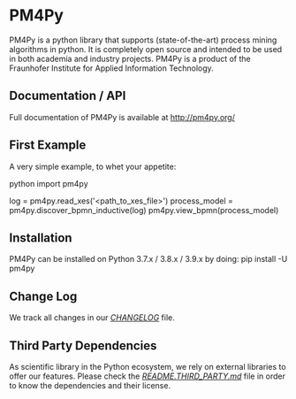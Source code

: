 # PM4Py
PM4Py is a python library that supports (state-of-the-art) process mining algorithms in python. 
It is completely open source and intended to be used in both academia and industry projects.
PM4Py is a product of the Fraunhofer Institute for Applied Information Technology.

## Documentation / API
Full documentation of PM4Py is available at http://pm4py.org/

## First Example
A very simple example, to whet your appetite:

python
import pm4py

log = pm4py.read_xes('<path_to_xes_file>')
process_model = pm4py.discover_bpmn_inductive(log)
pm4py.view_bpmn(process_model)

## Installation
PM4Py can be installed on Python 3.7.x / 3.8.x / 3.9.x by doing:
pip install -U pm4py

## Change Log
We track all changes in our [*CHANGELOG*](https://github.com/pm4py/pm4py-core/blob/release/CHANGELOG.md) file.

## Third Party Dependencies
As scientific library in the Python ecosystem, we rely on external libraries to offer our features.
Please check the [*README.THIRD_PARTY.md*](https://github.com/pm4py/pm4py-core/blob/release/README.THIRD_PARTY.md) file in order to know the dependencies and their license.
